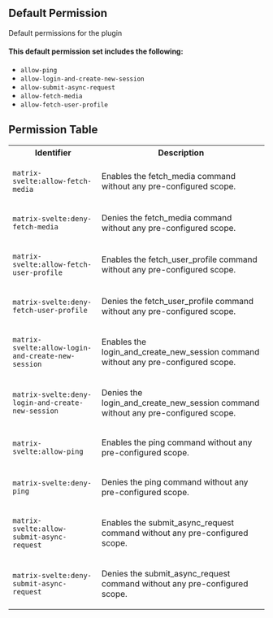 ## Default Permission

Default permissions for the plugin

#### This default permission set includes the following:

- `allow-ping`
- `allow-login-and-create-new-session`
- `allow-submit-async-request`
- `allow-fetch-media`
- `allow-fetch-user-profile`

## Permission Table

<table>
<tr>
<th>Identifier</th>
<th>Description</th>
</tr>


<tr>
<td>

`matrix-svelte:allow-fetch-media`

</td>
<td>

Enables the fetch_media command without any pre-configured scope.

</td>
</tr>

<tr>
<td>

`matrix-svelte:deny-fetch-media`

</td>
<td>

Denies the fetch_media command without any pre-configured scope.

</td>
</tr>

<tr>
<td>

`matrix-svelte:allow-fetch-user-profile`

</td>
<td>

Enables the fetch_user_profile command without any pre-configured scope.

</td>
</tr>

<tr>
<td>

`matrix-svelte:deny-fetch-user-profile`

</td>
<td>

Denies the fetch_user_profile command without any pre-configured scope.

</td>
</tr>

<tr>
<td>

`matrix-svelte:allow-login-and-create-new-session`

</td>
<td>

Enables the login_and_create_new_session command without any pre-configured scope.

</td>
</tr>

<tr>
<td>

`matrix-svelte:deny-login-and-create-new-session`

</td>
<td>

Denies the login_and_create_new_session command without any pre-configured scope.

</td>
</tr>

<tr>
<td>

`matrix-svelte:allow-ping`

</td>
<td>

Enables the ping command without any pre-configured scope.

</td>
</tr>

<tr>
<td>

`matrix-svelte:deny-ping`

</td>
<td>

Denies the ping command without any pre-configured scope.

</td>
</tr>

<tr>
<td>

`matrix-svelte:allow-submit-async-request`

</td>
<td>

Enables the submit_async_request command without any pre-configured scope.

</td>
</tr>

<tr>
<td>

`matrix-svelte:deny-submit-async-request`

</td>
<td>

Denies the submit_async_request command without any pre-configured scope.

</td>
</tr>
</table>
